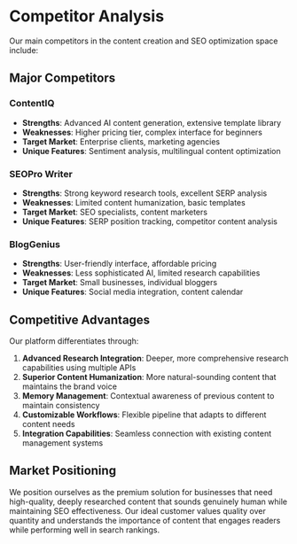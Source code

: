 # Competitor Analysis

Our main competitors in the content creation and SEO optimization space include:

## Major Competitors

### ContentIQ
- **Strengths**: Advanced AI content generation, extensive template library
- **Weaknesses**: Higher pricing tier, complex interface for beginners
- **Target Market**: Enterprise clients, marketing agencies
- **Unique Features**: Sentiment analysis, multilingual content optimization

### SEOPro Writer
- **Strengths**: Strong keyword research tools, excellent SERP analysis
- **Weaknesses**: Limited content humanization, basic templates
- **Target Market**: SEO specialists, content marketers
- **Unique Features**: SERP position tracking, competitor content analysis

### BlogGenius
- **Strengths**: User-friendly interface, affordable pricing
- **Weaknesses**: Less sophisticated AI, limited research capabilities
- **Target Market**: Small businesses, individual bloggers
- **Unique Features**: Social media integration, content calendar

## Competitive Advantages

Our platform differentiates through:

1. **Advanced Research Integration**: Deeper, more comprehensive research capabilities using multiple APIs
2. **Superior Content Humanization**: More natural-sounding content that maintains the brand voice
3. **Memory Management**: Contextual awareness of previous content to maintain consistency
4. **Customizable Workflows**: Flexible pipeline that adapts to different content needs
5. **Integration Capabilities**: Seamless connection with existing content management systems

## Market Positioning

We position ourselves as the premium solution for businesses that need high-quality, deeply researched content that sounds genuinely human while maintaining SEO effectiveness. Our ideal customer values quality over quantity and understands the importance of content that engages readers while performing well in search rankings.
